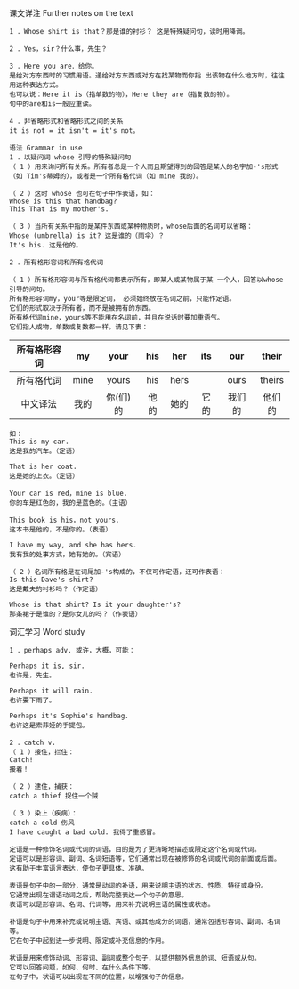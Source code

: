 课文详注 Further notes on the text 
```
1 ．Whose shirt is that？那是谁的衬衫？ 这是特殊疑问句，读时用降调。 
```
```
2 ．Yes，sir？什么事，先生？ 
```
```
3 ．Here you are．给你。 
是给对方东西时的习惯用语。递给对方东西或对方在找某物而你指 出该物在什么地方时，往往用这种表达方式。
也可以说：Here it is（指单数的物），Here they are（指复数的物）。
句中的are和is一般应重读。 
```
```
4 ．非省略形式和省略形式之间的关系 
it is not = it isn't = it's not。 
```
```
语法 Grammar in use 
1 ．以疑问词 whose 引导的特殊疑问句 
（ 1 ）用来询问所有关系。所有者总是一个人而且期望得到的回答是某人的名字加-'s形式（如 Tim's蒂姆的），或者是一个所有格代词（如 mine 我的）。 

（ 2 ）这时 whose 也可在句子中作表语，如： 
Whose is this that handbag? 
This That is my mother's. 

（ 3 ）当所有关系中指的是某件东西或某种物质时，whose后面的名词可以省略： 
Whose (umbrella) is it? 这是谁的（雨伞）？ 
It's his. 这是他的。 
```
```
2 ．所有格形容词和所有格代词

（ 1 ）所有格形容词与所有格代词都表示所有，即某人或某物属于某 一个人，回答以whose引导的问句。
所有格形容词my，your等是限定词， 必须始终放在名词之前，只能作定语。
它们的形式取决于所有者，而不是被拥有的东西。
所有格代词mine，yours等不能用在名词前，并且在说话时要加重语气。
它们指人或物，单数或复数都一样。请见下表： 
```

| 所有格形容词 | my | your | his | her | its | our | their |
|:---:|:---:|:---:|:---:|:---:|:---:|:---:|:---:|
| 所有格代词  | mine  | yours  | his  | hers  |   | ours  | theirs |
| 中文译法  | 我的  | 你(们)的 | 他的  | 她的  | 它的  | 我们的  | 他们的  |

```
如： 
This is my car. 
这是我的汽车。（定语） 

That is her coat. 
这是她的上衣。（定语） 

Your car is red，mine is blue. 
你的车是红色的，我的是蓝色的。（主语） 

This book is his，not yours. 
这本书是他的，不是你的。（表语） 

I have my way, and she has hers. 
我有我的处事方式，她有她的。（宾语） 
```
```
（ 2 ）名词所有格是在词尾加-'s构成的，不仅可作定语，还可作表语： 
Is this Dave's shirt? 
这是戴夫的衬衫吗？（作定语） 

Whose is that shirt? Is it your daughter's? 
那条裙子是谁的？是你女儿的吗？（作表语） 
``` 
词汇学习 Word study 
```
1 ．perhaps adv. 或许，大概，可能： 

Perhaps it is, sir. 
也许是，先生。 

Perhaps it will rain. 
也许要下雨了。 

Perhaps it's Sophie's handbag. 
也许这是索菲娅的手提包。 

2 ．catch v. 
（ 1 ）接住，拦住： 
Catch! 
接着！ 

（ 2 ）逮住，捕获： 
catch a thief 捉住一个贼 

（ 3 ）染上（疾病）： 
catch a cold 伤风 
I have caught a bad cold. 我得了重感冒。 
```
```
定语是一种修饰名词或代词的词语，目的是为了更清晰地描述或限定这个名词或代词。
定语可以是形容词、副词、名词短语等，它们通常出现在被修饰的名词或代词的前面或后面。
这有助于丰富语言表达，使句子更具体、准确。
```
```
表语是句子中的一部分，通常是动词的补语，用来说明主语的状态、性质、特征或身份。
它通常出现在谓语动词之后，帮助完整表达一个句子的意思。
表语可以是形容词、名词、代词等，用来补充说明主语的属性或状态。
```
```
补语是句子中用来补充或说明主语、宾语、或其他成分的词语，通常包括形容词、副词、名词等。
它在句子中起到进一步说明、限定或补充信息的作用。
```
```
状语是用来修饰动词、形容词、副词或整个句子，以提供额外信息的词、短语或从句。
它可以回答问题，如何、何时、在什么条件下等。
在句子中，状语可以出现在不同的位置，以增强句子的信息。
```